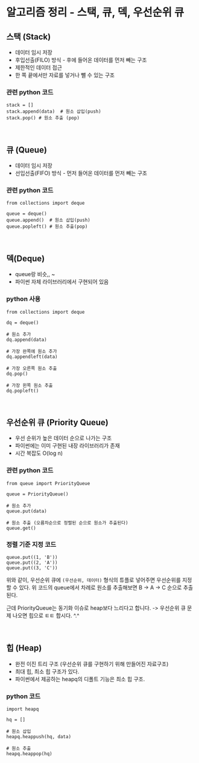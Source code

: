 # 알고리즘 정리 - 스택, 큐, 덱, 우선순위 큐

## 스택 (Stack)

- 데이터 임시 저장
- 후입선출(FILO) 방식 - 후에 들어온 데이터를 먼저 빼는 구조
- 제한적인 데이터 접근
- 한 쪽 끝에서만 자료를 넣거나 뺄 수 있는 구조

### 관련 python 코드
```
stack = []
stack.append(data)  # 원소 삽입(push)
stack.pop() # 원소 추출 (pop)
```

<br/>

## 큐 (Queue)

- 데이터 임시 저장
- 선입선출(FIFO) 방식 - 먼저 들어온 데이터를 먼저 빼는 구조

### 관련 python 코드
```
from collections import deque

queue = deque()
queue.append()  # 원소 삽입(push)
queue.popleft() # 원소 추출(pop)
```

<br/>

## 덱(Deque)
- queue랑 비슷,, ~
- 파이썬 자체 라이브러리에서 구현되어 있음

### python 사용
```
from collections import deque

dq = deque()

# 원소 추가
dq.append(data)

# 가장 완쪽에 원소 추가
dq.appendleft(data)

# 가장 오른쪽 원소 추출
dq.pop()

# 가장 왼쪽 원소 추출
dq.popleft()
```

<br/>

## 우선순위 큐 (Priority Queue)
- 우선 순위가 높은 데이터 순으로 나가는 구조
- 파이썬에는 이미 구현된 내장 라이브러리가 존재
- 시간 복잡도 O(log n)

### 관련 python 코드
```
from queue import PriorityQueue

queue = PriorityQueue()

# 원소 추가
queue.put(data)

# 원소 추출 (오름차순으로 정렬된 순으로 원소가 추출된다)
queue.get()
```

### 정렬 기준 지정 코드
```
queue.put((1, 'B'))
queue.put((2, 'A'))
queue.put((3, 'C'))
```
위와 같이, 우선순위 큐에 `(우선순위, 데이터)` 형식의 튜플로 넣어주면 우선순위를 지정할 수 있다. 위 코드의 queue에서 차례로 원소를 추출해보면 B -> A -> C 순으로 추출된다.

근데 PriorityQueue는 동기화 이슈로 heap보다 느리다고 합니다. -> 우선순위 큐 문제 나오면 힙으로 ㅌㅌ 합시다. ^.^

<br/>

## 힙 (Heap)
- 완전 이진 트리 구조 (우선순위 큐를 구현하기 위해 만들어진 자료구조)
- 최대 힙, 최소 힙 구조가 있다.
- 파이썬에서 제공하는 heapq의 디폴트 기능은 최소 힙 구조.

### python 코드
```
import heapq

hq = []

# 원소 삽입
heapq.heappush(hq, data)

# 원소 추출
heapq.heappop(hq)
```